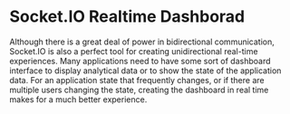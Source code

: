 # Socket.IO Realtime Dashborad

Although there is a great deal of power in bidirectional communication, Socket.IO is also
a perfect tool for creating unidirectional real-time experiences. Many applications need to
have some sort of dashboard interface to display analytical data or to show the state of the
application data. For an application state that frequently changes, or if there are multiple users
changing the state, creating the dashboard in real time makes for a much better experience.

